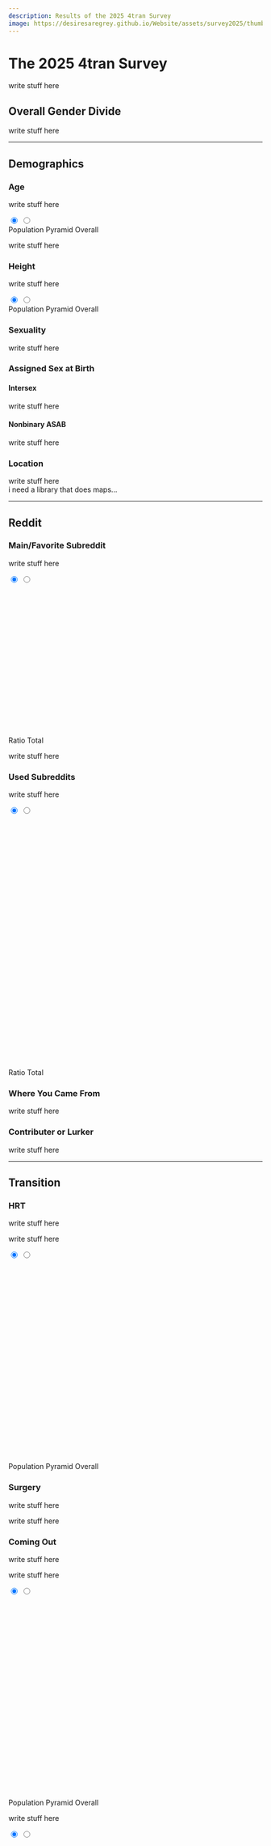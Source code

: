 ```yaml
---
description: Results of the 2025 4tran Survey 
image: https://desiresaregrey.github.io/Website/assets/survey2025/thumb.png
---
```

<script src="https://cdn.jsdelivr.net/npm/apexcharts"></script>
<script src="../4transurvey2025.js?2"></script>
<!-- js is gonna make me 41 -->

# The 2025 4tran Survey

write stuff here

## Overall Gender Divide

write stuff here

<div class="charts-grid">
  <div>
    <div id="gender-overall-binary"></div>
    <script>createPieChart("gender-overall-binary", "gender_binary.json", undefined, true)</script>
  </div>

  <div>
    <div id="gender-overall"></div>
    <script>createPieChart("gender-overall", "gender.json", undefined)</script>
  </div>
</div>

___

## Demographics

### Age

write stuff here  

<div class="chart-set">
  <input id="age-a" class="vh" type="radio" name="view-age" checked>
  <input id="age-b" class="vh" type="radio" name="view-age">
  
  <div class="chart-stack">
    <div id="age-capped-pop-pyramid" class="chart-layer layer-a"></div>
    <div id="age-capped-overall" class="chart-layer layer-b"></div>
  </div>
  <script>
    createPopPyramidChart("age-capped-pop-pyramid", "age_capped_pop_pyramid.json", "Age (Population Pyramid)", 16);
    createBarChart("age-capped-overall", "age_capped_reversed.json", "Age (Overall)");
  </script>
  <div class="toggle">
    <label for="age-a" class="noselect">Population Pyramid</label>
    <label for="age-b" class="noselect">Overall</label>
  </div>
</div>

write stuff here

<div id="under18"></div>
<script>
    createRatioBarChart("under18", "under18.json", "Under 18", [], ["#7B61FF", "#00E0B8"]);
</script>

### Height

write stuff here

<div class="chart-set">
  <input id="height-a" class="vh" type="radio" name="view-height" checked>
  <input id="height-b" class="vh" type="radio" name="view-height">
  
  <div class="chart-stack">
    <div id="height-pop-pyramid" class="chart-layer layer-a"></div>
    <div id="height-overall" class="chart-layer layer-b"></div>
  </div>
  <script>
    createBarChart("height-overall", "height_reversed.json", "Height (Overall)");
    createPopPyramidChart("height-pop-pyramid", "height_reversed_pop_pyramid.json", "Height (Population Pyramid)", 18);
  </script>
  <div class="toggle">
    <label for="height-a" class="noselect">Population Pyramid</label>
    <label for="height-b" class="noselect">Overall</label>
  </div>
</div>

### Sexuality

write stuff here

<div id="sexuality-chart"></div>
<script>
    createRatioBarChart("sexuality-chart", "sexuality_flipped.json", "Sexuality", [], ['#8AA0B3', '#8E5CF1', '#FF4D88', '#2E294E']);
</script>

### Assigned Sex at Birth

#### Intersex

write stuff here

<div id="intersex-chart"></div>
<script>
    createRatioBarChart("intersex-chart", "intersex.json", "Intersex", [3, 4, 5], ["#7B61FF", "#00E0B8"], 225);
</script>

#### Nonbinary ASAB

write stuff here

<div id="nbasab"></div>
<script>
    createPieChart("nbasab", "nb_asab.json", "Nonbinary ASAB", false, ['#259efa', '#ff4f69', '#00E396', '#2E294E']);
</script>

### Location

write stuff here  
i need a library that does maps...

___

## Reddit

### Main/Favorite Subreddit

write stuff here  

<div class="chart-set">
  <input id="favsub-a" class="vh" type="radio" name="view-favsub" checked>
  <input id="favsub-b" class="vh" type="radio" name="view-favsub">
  
  <div class="chart-stack" style="min-height: 300px;">
    <div id="favsub-ratio" class="chart-layer layer-a"></div>
    <div id="favsub-bar" class="chart-layer layer-b"></div>
  </div>
  <script>
    createRatioBarChart("favsub-ratio", "favorite_subreddit.json", "Main/Favorite Subreddit (Ratio)", [3, 4]);
    createBarChart("favsub-bar", "favorite_subreddit.json", "Main/Favorite Subreddit (Total)", [3, 4], undefined, 300);
  </script>
  <div class="toggle">
    <label for="favsub-a" class="noselect">Ratio</label>
    <label for="favsub-b" class="noselect">Total</label>
  </div>
</div>

write stuff here

<div id="favsub-ages"></div>
<script>
    createBoxPlot("favsub-ages", "favorite_subreddit_age.json", "Main/Favorite Subreddits Age Distribution", false, undefined, 300);
</script>

### Used Subreddits

write stuff here  

<div class="chart-set">
  <input id="usedsub-a" class="vh" type="radio" name="view-usedsub" checked>
  <input id="usedsub-b" class="vh" type="radio" name="view-usedsub">
  
  <div class="chart-stack" style="min-height: 500px;">
    <div id="usedsub-ratio" class="chart-layer layer-a"></div>
    <div id="usedsub-bar" class="chart-layer layer-b"></div>
  </div>
  <script>
    createRatioBarChart("usedsub-ratio", "used_subreddits.json", "Used Subreddits (Ratio)", [3, 4], undefined, 500);
    createBarChart("usedsub-bar", "used_subreddits.json", "Used Subreddits (Total)", [3, 4], undefined, 500);
  </script>
  <div class="toggle">
    <label for="usedsub-a" class="noselect">Ratio</label>
    <label for="usedsub-b" class="noselect">Total</label>
  </div>
</div>

### Where You Came From

write stuff here  

### Contributer or Lurker

write stuff here

<div id="contributer-chart"></div>
<script>
    createRatioBarChart("contributer-chart", "contributer.json", "Contributer or Lurker", [], ["#7B61FF", "#00E0B8"]);
</script>

___

## Transition

### HRT

write stuff here

<div id="onhrt-chart"></div>
<script>
    createRatioBarChart("onhrt-chart", "hrt_nocis.json", "On HRT", [], ["#7B61FF", "#00E0B8"], 225);
</script>

write stuff here  

<div class="chart-set">
  <input id="hrt-time-a" class="vh" type="radio" name="view-hrt-time" checked>
  <input id="hrt-time-b" class="vh" type="radio" name="view-hrt-time">
  
  <div class="chart-stack" style="min-height: 400px;">
    <div id="hrt-time-pop-pyramid" class="chart-layer layer-a"></div>
    <div id="hrt-time-overall" class="chart-layer layer-b"></div>
  </div>
  <script>
    createPopPyramidChart("hrt-time-pop-pyramid", "hrt_time_pop_pyramid.json", "Time on HRT (Population Pyramid)", 30, 400);
    createBarChart("hrt-time-overall", "hrt_time_reversed.json", "Time on HRT (Overall)", [3, 4, 5], undefined, 400);
  </script>
  <div class="toggle">
    <label for="hrt-time-a" class="noselect">Population Pyramid</label>
    <label for="hrt-time-b" class="noselect">Overall</label>
  </div>
</div>

### Surgery

write stuff here

<div id="hassurgery-chart"></div>
<script>
    createRatioBarChart("hassurgery-chart", "surgery_nocis.json", "Has Had Surgery", [], ["#7B61FF", "#00E0B8"], 225);
</script>

write stuff here

<div id="surgeries-chart"></div>
<script>
    createRatioBarChart("surgeries-chart", "surgeries_nocis.json", "Surgeries", [], ["#2983FF", "#EA3546", "#4caf50", "#FEB019", "#FF9800", "#449DD1", "#43BCCD", "#00E396", "#7D02EB", "#775DD0", "#546E7A", "#2E294E"], 275);
</script>

### Coming Out

write stuff here

<div id="came-out-chart"></div>
<script>
    createRatioBarChart("came-out-chart", "came_out_nocis.json", "Came Out", [], ["#7B61FF", "#00E0B8"], 225);
</script>


write stuff here  

<div class="chart-set">
  <input id="came-out-time-a" class="vh" type="radio" name="came-out-time" checked>
  <input id="came-out-time-b" class="vh" type="radio" name="came-out-time">
  
  <div class="chart-stack" style="min-height: 400px;">
    <div id="came-out-time-pop-pyramid" class="chart-layer layer-a"></div>
    <div id="came-out-time-overall" class="chart-layer layer-b"></div>
  </div>
  <script>
    createPopPyramidChart("came-out-time-pop-pyramid", "years_came_out_pop_pyramid.json", "Time Since Coming Out (Population Pyramid)", 30, 400);
    createBarChart("came-out-time-overall", "years_came_out_reversed.json", "Time Since Coming Out (Overall)", [3, 4, 5], undefined, 400);
  </script>
  <div class="toggle">
    <label for="came-out-time-a" class="noselect">Population Pyramid</label>
    <label for="came-out-time-b" class="noselect">Overall</label>
  </div>
</div>

write stuff here  

<div class="chart-set">
  <input id="realizing-time-a" class="vh" type="radio" name="realizing-time" checked>
  <input id="realizing-time-b" class="vh" type="radio" name="realizing-time">
  
  <div class="chart-stack" style="min-height: 400px;">
    <div id="realizing-time-pop-pyramid" class="chart-layer layer-a"></div>
    <div id="realizing-time-overall" class="chart-layer layer-b"></div>
  </div>
  <script>
    createPopPyramidChart("realizing-time-pop-pyramid", "years_realized_pop_pyramid.json", "Time Since Realizing (Population Pyramid)", 30, 400);
    createBarChart("realizing-time-overall", "years_realized_reversed.json", "Time Since Realizing (Overall)", [3, 4, 5], undefined, 400);
  </script>
  <div class="toggle">
    <label for="realizing-time-a" class="noselect">Population Pyramid</label>
    <label for="realizing-time-b" class="noselect">Overall</label>
  </div>
</div>

### Passing

write stuff here

<div id="passing-level-chart"></div>
<script>
    createRatioBarChart("passing-level-chart", "passing_level_reversed_nocis.json", "Current Passing Level", [], ["#333f44", "#2E294E", "#5653FE", "#8210e6", "#A300D6"], 225);
</script>

write stuff here

<div id="future-passing-level-chart"></div>
<script>
    createRatioBarChart("future-passing-level-chart", "future_passing_level_reversed_nocis.json", "Future Passing Level", [], ["#333f44", "#2E294E", "#5653FE", "#7D02EB", "#A300D6"], 225);
</script>

write stuff here

<div id="stealth-chart"></div>
<script>
    createRatioBarChart("stealth-chart", "stealth_nocis.json", "Stealth", [], ["#8210e6", "#2E294E", "#333f44"], 225);
</script>

### Parental Acceptance

write stuff here

<div id="acceptance-came-out"></div>
<script>
    createBoxPlot("acceptance-came-out", "parental_acceptance_came_out_nocis_boxplot.json", "Parental Acceptance when Coming Out", false, undefined, 250);
</script>

write stuff here

<div id="acceptance-now"></div>
<script>
    createBoxPlot("acceptance-now", "parental_acceptance_now_nocis_boxplot.json", "Parental Acceptance Now", false, undefined, 250);
</script>

write stuff here

<div id="acceptance-change"></div>
<script>
    createChangeBoxPlot("acceptance-change", "parental_acceptance_change_nocis_boxplot.json", "Parental Acceptance Change", false, 8, 250);
</script>

___